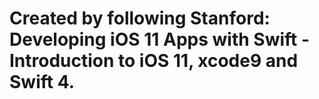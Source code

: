 #  Created by following Stanford: Developing iOS 11 Apps with Swift -  Introduction to iOS 11, xcode9 and Swift 4.


